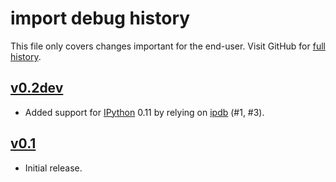 import debug history
====================

This file only covers changes important for the end-user.  Visit GitHub
for [full history][].

  [full history]: https://github.com/narfdotpl/debug/commits/master


[v0.2dev][]
-----------

 - Added support for [IPython][] 0.11 by relying on [ipdb][] (#1, #3).

  [IPython]: http://ipython.org/
  [ipdb]: https://github.com/gotcha/ipdb


[v0.1][]
--------

 - Initial release.


  [v0.2dev]: https://github.com/narfdotpl/debug/compare/v0.1.0...master
  [v0.1]: https://github.com/narfdotpl/debug/compare/9fd90f8...v0.1.0
